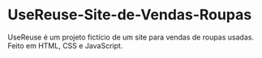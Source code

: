 # UseReuse-Site-de-Vendas-Roupas
UseReuse é um projeto fictício de um site para vendas de roupas usadas. Feito em HTML, CSS e JavaScript.
